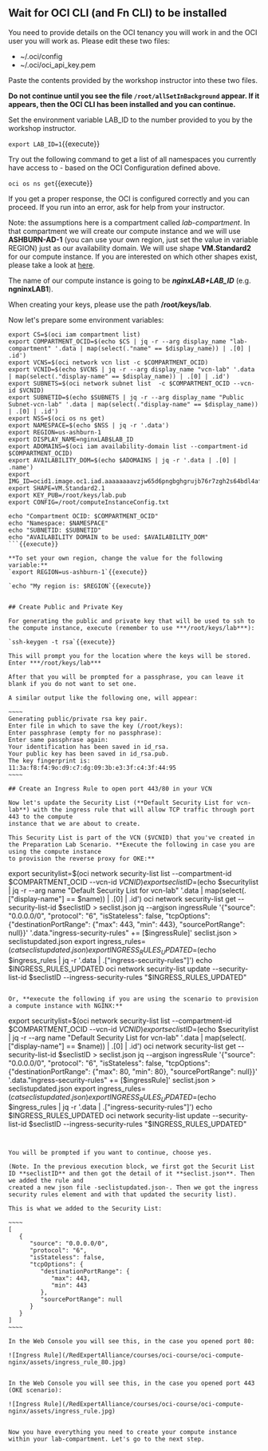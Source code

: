 ## Wait for OCI CLI (and Fn CLI) to be installed

You need to provide details on the OCI tenancy you will work in and the OCI user you will work as. Please edit these two files:

* ~/.oci/config
* ~/.oci/oci_api_key.pem

Paste the contents provided by the workshop instructor into these two files.

**Do not continue until you see the file `/root/allSetInBackground` appear. If it appears, then the OCI CLI has been installed and you can continue.**

Set the environment variable LAB_ID to the number provided to you by the workshop instructor.

`export LAB_ID=1`{{execute}}

Try out the following command to get a list of all namespaces you currently have access to - based on the OCI Configuration defined above.

`oci os ns get`{{execute}} 

If you get a proper response, the OCI is configured correctly and you can proceed. If you run into an error, ask for help from your instructor.

Note: the assumptions here is a compartment called *lab-compartment*. In that compartment we will create our
compute instance and we will use **ASHBURN-AD-1** (you can use your own region, just set the value in variable REGION) just as our availability domain. 
We will use shape **VM.Standard2** for our compute instance. 
If you are interested on which other shapes exist, please 
take a look at [here](https://docs.cloud.oracle.com/en-us/iaas/Content/Compute/References/computeshapes.htm "VM Shapes").

The name of our compute instance is going to be ***nginxLAB+LAB_ID*** (e.g. **ngninxLAB1**).

When creating your keys, please use the path **/root/keys/lab**.

Now let's prepare some environment variables:

```
export CS=$(oci iam compartment list)
export COMPARTMENT_OCID=$(echo $CS | jq -r --arg display_name "lab-compartment" '.data | map(select(."name" == $display_name)) | .[0] | .id')
export VCNS=$(oci network vcn list -c $COMPARTMENT_OCID)
export VCNID=$(echo $VCNS | jq -r --arg display_name "vcn-lab" '.data | map(select(."display-name" == $display_name)) | .[0] | .id')
export SUBNETS=$(oci network subnet list  -c $COMPARTMENT_OCID --vcn-id $VCNID)
export SUBNETID=$(echo $SUBNETS | jq -r --arg display_name "Public Subnet-vcn-lab" '.data | map(select(."display-name" == $display_name)) | .[0] | .id')
export NSS=$(oci os ns get)
export NAMESPACE=$(echo $NSS | jq -r '.data')
export REGION=us-ashburn-1
export DISPLAY_NAME=nginxLAB$LAB_ID
export ADOMAINS=$(oci iam availability-domain list --compartment-id $COMPARTMENT_OCID)
export AVAILABILITY_DOM=$(echo $ADOMAINS | jq -r '.data | .[0] | .name')
export IMG_ID=ocid1.image.oc1.iad.aaaaaaaavzjw65d6pngbghgrujb76r7zgh2s64bdl4afombrdocn4wdfrwdq
export SHAPE=VM.Standard2.1
export KEY_PUB=/root/keys/lab.pub
export CONFIG=/root/computeInstanceConfig.txt

echo "Compartment OCID: $COMPARTMENT_OCID"
echo "Namespace: $NAMESPACE"
echo "SUBNETID: $SUBNETID"
echo "AVAILABILITY DOMAIN to be used: $AVAILABILITY_DOM"
```{{execute}}

**To set your own region, change the value for the following variable:**
`export REGION=us-ashburn-1`{{execute}}

`echo "My region is: $REGION`{{execute}}


## Create Public and Private Key

For generating the public and private key that will be used to ssh to the compute instance, execute (remember to use ***/root/keys/lab***):

`ssh-keygen -t rsa`{{execute}}

This will prompt you for the location where the keys will be stored. Enter ***/root/keys/lab***

After that you will be prompted for a passphrase, you can leave it blank if you do not want to set one.

A similar output like the following one, will appear:

~~~~
Generating public/private rsa key pair.
Enter file in which to save the key (/root/keys):
Enter passphrase (empty for no passphrase):
Enter same passphrase again:
Your identification has been saved in id_rsa.
Your public key has been saved in id_rsa.pub.
The key fingerprint is:
11:3a:f8:f4:9o:d9:c7:dg:09:3b:e3:3f:c4:3f:44:95
~~~~

## Create an Ingress Rule to open port 443/80 in your VCN

Now let's update the Security List (**Default Security List for vcn-lab**) with the ingress rule that will allow TCP traffic through port 443 to the compute 
instance that we are about to create.

This Security List is part of the VCN ($VCNID) that you've created in the Preparation Lab Scenario. **Execute the following in case you are using the compute instance
to provision the reverse proxy for OKE:**

```
export securitylist=$(oci network security-list list --compartment-id $COMPARTMENT_OCID --vcn-id $VCNID)
export seclistID=$(echo $securitylist | jq -r --arg name "Default Security List for vcn-lab" '.data | map(select(.["display-name"] == $name)) | .[0] | .id')
oci network security-list get --security-list-id $seclistID > seclist.json
jq --argjson ingressRule '{"source": "0.0.0.0/0", "protocol": "6", "isStateless": false, "tcpOptions": {"destinationPortRange": {"max": 443, "min": 443}, "sourcePortRange": null}}' '.data."ingress-security-rules" += [$ingressRule]' seclist.json > seclistupdated.json
export ingress_rules=$(cat seclistupdated.json)
export INGRESS_RULES_UPDATED=$(echo $ingress_rules | jq -r '.data | .["ingress-security-rules"]')
echo $INGRESS_RULES_UPDATED
oci network security-list update --security-list-id $seclistID --ingress-security-rules "$INGRESS_RULES_UPDATED"
```{{execute}}

Or, **execute the following if you are using the scenario to provision a compute instance with NGINX:**

```
export securitylist=$(oci network security-list list --compartment-id $COMPARTMENT_OCID --vcn-id $VCNID)
export seclistID=$(echo $securitylist | jq -r --arg name "Default Security List for vcn-lab" '.data | map(select(.["display-name"] == $name)) | .[0] | .id')
oci network security-list get --security-list-id $seclistID > seclist.json
jq --argjson ingressRule '{"source": "0.0.0.0/0", "protocol": "6", "isStateless": false, "tcpOptions": {"destinationPortRange": {"max": 80, "min": 80}, "sourcePortRange": null}}' '.data."ingress-security-rules" += [$ingressRule]' seclist.json > seclistupdated.json
export ingress_rules=$(cat seclistupdated.json)
export INGRESS_RULES_UPDATED=$(echo $ingress_rules | jq -r '.data | .["ingress-security-rules"]')
echo $INGRESS_RULES_UPDATED
oci network security-list update --security-list-id $seclistID --ingress-security-rules "$INGRESS_RULES_UPDATED"
```{{execute}}


You will be prompted if you want to continue, choose yes.

(Note. In the previous execution block, we first got the Securit List ID **seclistID** and then got the detail of it **seclist.json**. Then we added the rule and
created a new json file -seclistupdated.json-. Then we got the ingress security rules element and with that updated the security list).

This is what we added to the Security List:

~~~~
[
   {
      "source": "0.0.0.0/0",
      "protocol": "6",
      "isStateless": false,
      "tcpOptions": {
         "destinationPortRange": {
            "max": 443,
            "min": 443
         },
         "sourcePortRange": null
      }
   }
]
~~~~

In the Web Console you will see this, in the case you opened port 80:

![Ingress Rule](/RedExpertAlliance/courses/oci-course/oci-compute-nginx/assets/ingress_rule_80.jpg)


In the Web Console you will see this, in the case you opened port 443 (OKE scenario):

![Ingress Rule](/RedExpertAlliance/courses/oci-course/oci-compute-nginx/assets/ingress_rule.jpg)


Now you have everything you need to create your compute instance within your lab-compartment. Let's go to the next step.